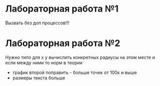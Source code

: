 # Лабораторная работа №1

Вызвать без доп процессов!!!

# Лабораторная работа №2

Нужно типо для x y вычислить конкретных радиусы на этом месте и если между ними то норм в теории
- график второй поправить - больше точек от 100к и выше
- размеры текста больше
